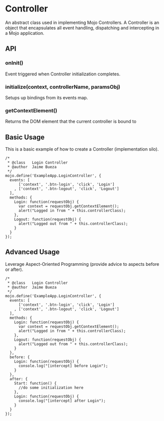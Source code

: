 # Controller

An abstract class used in implementing Mojo Controllers. A Controller is an object that encapsulates all event handling, dispatching and intercepting in a Mojo application.

## API

### onInit()

Event triggered when Controller initialization completes.

### initialize(context, controllerName, paramsObj)

Setups up bindings from its events map.

### getContextElement()

Returns the DOM element that the current controller is bound to

## Basic Usage

This is a basic example of how to create a Controller (implementation silo). 

<pre><code>/* 
 * @class   Login Controller
 * @author  Jaime Bueza
 */
mojo.define('ExampleApp.LoginController', {
  events: [
      ['context', '.btn-login', 'click', 'Login']
    , ['context', '.btn-logout', 'click', 'Logout']
  ],
  methods: {
    Login: function(requestObj) {
      var context = requestObj.getContextElement();
      alert("Logged in from " + this.controllerClass);
    },
    Logout: function(requestObj) {
      alert("Logged out from " + this.controllerClass);
    }
  }
});</code></pre>


## Advanced Usage

Leverage Aspect-Oriented Programming (provide advice to aspects before or after).

<pre><code>/* 
 * @class   Login Controller
 * @author  Jaime Bueza
 */
mojo.define('ExampleApp.LoginController', {
  events: [
      ['context', '.btn-login', 'click', 'Login']
    , ['context', '.btn-logout', 'click', 'Logout']
  ],
  methods: {
    Login: function(requestObj) {
      var context = requestObj.getContextElement();
      alert("Logged in from " + this.controllerClass);
    },
    Logout: function(requestObj) {
      alert("Logged out from " + this.controllerClass);
    }
  },
  before: {
    Login: function(requestObj) {
      console.log("[intercept] before Login");
    }
  },
  after: {
    Start: function() {
      //do some initialization here
    },
    Login: function(requestObj) {
      console.log("[intercept] after Login");
    }
  }
});</code></pre>